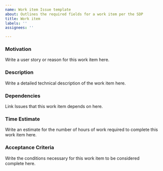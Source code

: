 ```yaml
---
name: Work item Issue template
about: Outlines the required fields for a work item per the SDP
title: Work item
labels: ''
assignees: ''

---
```


### Motivation
Write a user story or reason for this work item here.

### Description
Write a detailed technical description of the work item here.

### Dependencies
Link Issues that this work item depends on here.

### Time Estimate
Write an estimate for the number of hours of work required to complete this work item here.

### Acceptance Criteria
Write the conditions necessary for this work item to be considered complete here.
